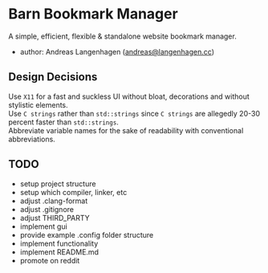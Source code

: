 # Barn Bookmark Manager
A simple, efficient, flexible & standalone website bookmark manager.

- author: Andreas Langenhagen (andreas@langenhagen.cc)

## Design Decisions
Use `X11` for a fast and suckless UI without bloat, decorations and without stylistic elements.  
Use `C strings` rather than `std::strings` since `C strings` are allegedly 20-30 percent faster than
`std::strings`.  
Abbreviate variable names for the sake of readability with conventional abbreviations.  


## TODO
- setup project structure
- setup which compiler, linker, etc
- adjust .clang-format
- adjust .gitignore
- adjust THIRD_PARTY
- implement gui
- provide example .config folder structure
- implement functionality
- implement README.md
- promote on reddit
